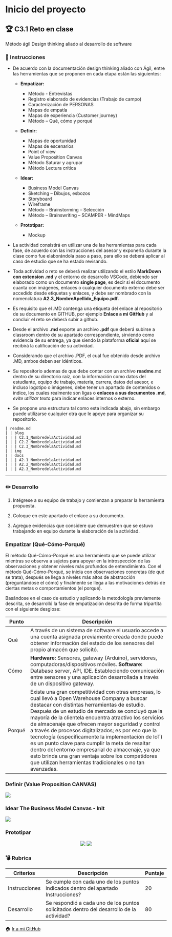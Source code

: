 # Inicio del proyecto

## :trophy: C3.1 Reto en clase

Método ágil Design thinking aliado al desarrollo de software

### :blue_book: Instrucciones

 - De acuerdo con la documentación design thinking aliado con Ágil, entre las herramientas que se proponen en cada etapa están las siguientes:

	- **Empatizar:**

		- Método - Entrevistas
		- Registro elaborado de evidencias (Trabajo de campo)
		- Caracterización de PERSONAS
		- Mapas de empatía
		- Mapas de experiencia (Customer journey)
		- Método – Qué, cómo y porqué
		
	- **Definir:**
		
        - Mapas de oportunidad
        - Mapas de escenarios
        - Point of view
        - Value Proposition Canvas
        - Método Saturar y agrupar
        - Método Lectura crítica

	- **Idear:**
	
    	- Business Model Canvas
    	- Sketching – Dibujos, esbozos
    	- Storyboard
    	- Wireframe
    	- Método – Brainstorming – Selección
    	- Método – Brainswriting – SCAMPER - MindMaps

	- **Prototipar:**

		- Mockup


 - La actividad consistirá en utilizar una de las herramientas para cada fase, de acuerdo con las instrucciones del asesor y exponerla durante la clase como fue elaborándola paso a paso, para ello se deberá aplicar al caso de estudio que se ha estado revisando.
 - Toda actividad o reto se deberá realizar utilizando el estilo **MarkDown con extension .md** y el entorno de desarrollo VSCode, debiendo ser elaborado como un documento **single page**, es decir si el documento cuanta con imágenes, enlaces o cualquier documento externo debe ser accedido desde etiquetas y enlaces, y debe ser nombrado con la nomenclatura **A2.3_NombreApellido_Equipo.pdf.**
- Es requisito que el .MD contenga una etiqueta del enlace al repositorio de su documento en GITHUB, por ejemplo **Enlace a mi GitHub** y al concluir el reto se deberá subir a github.
- Desde el archivo **.md** exporte un archivo **.pdf** que deberá subirse a classroom dentro de su apartado correspondiente, sirviendo como evidencia de su entrega, ya que siendo la plataforma **oficial** aquí se recibirá la calificación de su actividad.
- Considerando que el archivo .PDF, el cual fue obtenido desde archivo .MD, ambos deben ser idénticos.
- Su repositorio ademas de que debe contar con un archivo **readme**.md dentro de su directorio raíz, con la información como datos del estudiante, equipo de trabajo, materia, carrera, datos del asesor, e incluso logotipo o imágenes, debe tener un apartado de contenidos o indice, los cuales realmente son ligas o **enlaces a sus documentos .md**, _evite utilizar texto_ para indicar enlaces internos o externo.
- Se propone una estructura tal como esta indicada abajo, sin embargo puede utilizarse cualquier otra que le apoye para organizar su repositorio.
``` 
| readme.md
| | blog
| | | C2.1_NombredelaActividad.md
| | | C2.2_NombredelaActividad.md
| | | C2.3_NombredelaActividad.md
| | img
| | docs
| | | A2.1_NombredelaActividad.md
| | | A2.2_NombredelaActividad.md
| | | A2.3_NombredelaActividad.md
```
___

### :pencil2: Desarrollo

1. Intégrese a su equipo de trabajo y comienzan a preparar la herramienta propuesta.
   
2. Coloque en este apartado el enlace a su documento.
   
3. Agregue evidencias que considere que demuestren que se estuvo trabajando en equipo durante la elaboración de la actividad.

### Empatizar (Qué-Cómo-Porqué)
El método Qué-Cómo-Porqué es una herramienta que se puede utilizar mientras se observa a sujetos para apoyar en la introspección de las observaciones y obtener niveles más profundos de entendimiento. Con el método Qué-Cómo-Porqué, se inicia con observaciones concretas (de qué se trata), después se llega a niveles más altos de abstracción (preguntándose el cómo) y finalmente se llega a las motivaciones detrás de ciertas metas o comportamientos (el porqué).

Basándose en el caso de estudio y aplicando la metodología previamente descrita, se desarrolló la fase de empatización descrita de forma tripartita con el siguiente desglose:


| Punto     | Descripción   |
| -| -|
| Qué| A través de un sistema de software el usuario accede a una cuenta asignada previamente creada donde puede obtener información del estado de los sensores del propio almacén que solicitó.|
|Cómo| **Hardware:** Sensores, gateway (Arduino), servidores, computadoras/dispositivos móviles. **Software:** Database server, API, IDE. Estableciendo comunicación entre sensores y una aplicación desarrollada a través de un dispositivo gateway.|
| Porqué| Existe una gran competitividad con otras empresas, lo cual llevó a Open Warehouse Company a buscar destacar con distintas herramientas de estudio. Después de un estudio de mercado se concluyó que la mayoría de la clientela encuentra atractivo los servicios de almacenaje que ofrecen mayor seguridad y control a través de procesos digitalizados; es por eso que la tecnología (específicamente la implementación de IoT) es un punto clave para cumplir la meta de resaltar dentro del entorno empresarial de almacenaje, ya que esto brinda una gran ventaja sobre los competidores que utilizan herramientas tradicionales o no tan avanzadas.|


### Definir (Value Proposition CANVAS)

![](https://github.com/durantrejo/Analisis_Avanzado_Software/blob/master/img/C3.1%20-%20ValuePropositionCanvas.png?raw=true)

### Idear The Business Model Canvas - Init

![](../img/Business%20Model%20Canvas%20Init.jpg)

### Prototipar

   <div align="center">
  
![](https://github.com/durantrejo/Analisis_Avanzado_Software/blob/master/img/C3.1.1.jpg)
![](https://github.com/durantrejo/Analisis_Avanzado_Software/blob/master/img/C3.1.2.jpg)
     
   </div>
 
### :bomb: Rubrica

| Criterios     | Descripción                                                                                  | Puntaje |
| ------------- | -------------------------------------------------------------------------------------------- | ------- |
| Instrucciones | Se cumple con cada uno de los puntos indicados dentro del apartado Instrucciones?            | 20      |
| Desarrollo    | Se respondió a cada uno de los puntos solicitados dentro del desarrollo de la actividad?     | 80      |


:house: [Ir a mi GitHub]()
